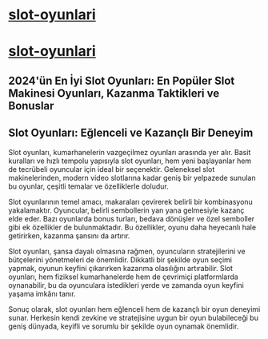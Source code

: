 # [slot-oyunlari](https://top.call2me.xyz/tr/registration?apkpop=0&partner=p45733p3312048pdd31)

# [slot-oyunlari](https://top.call2me.xyz/tr/registration?apkpop=0&partner=p45733p3312048pdd31)

## 2024'ün En İyi Slot Oyunları: En Popüler Slot Makinesi Oyunları, Kazanma Taktikleri ve Bonuslar

## Slot Oyunları: Eğlenceli ve Kazançlı Bir Deneyim

Slot oyunları, kumarhanelerin vazgeçilmez oyunları arasında yer alır. Basit kuralları ve hızlı tempolu yapısıyla slot oyunları, hem yeni başlayanlar hem de tecrübeli oyuncular için ideal bir seçenektir. Geleneksel slot makinelerinden, modern video slotlarına kadar geniş bir yelpazede sunulan bu oyunlar, çeşitli temalar ve özelliklerle doludur.

Slot oyunlarının temel amacı, makaraları çevirerek belirli bir kombinasyonu yakalamaktır. Oyuncular, belirli sembollerin yan yana gelmesiyle kazanç elde eder. Bazı oyunlarda bonus turları, bedava dönüşler ve özel semboller gibi ek özellikler de bulunmaktadır. Bu özellikler, oyunu daha heyecanlı hale getirirken, kazanma şansını da artırır.

Slot oyunları, şansa dayalı olmasına rağmen, oyuncuların stratejilerini ve bütçelerini yönetmeleri de önemlidir. Dikkatli bir şekilde oyun seçimi yapmak, oyunun keyfini çıkarırken kazanma olasılığını artırabilir. Slot oyunları, hem fiziksel kumarhanelerde hem de çevrimiçi platformlarda oynanabilir, bu da oyunculara istedikleri yerde ve zamanda oyun keyfini yaşama imkânı tanır.

Sonuç olarak, slot oyunları hem eğlenceli hem de kazançlı bir oyun deneyimi sunar. Herkesin kendi zevkine ve stratejisine uygun bir oyun bulabileceği bu geniş dünyada, keyifli ve sorumlu bir şekilde oyun oynamak önemlidir.
